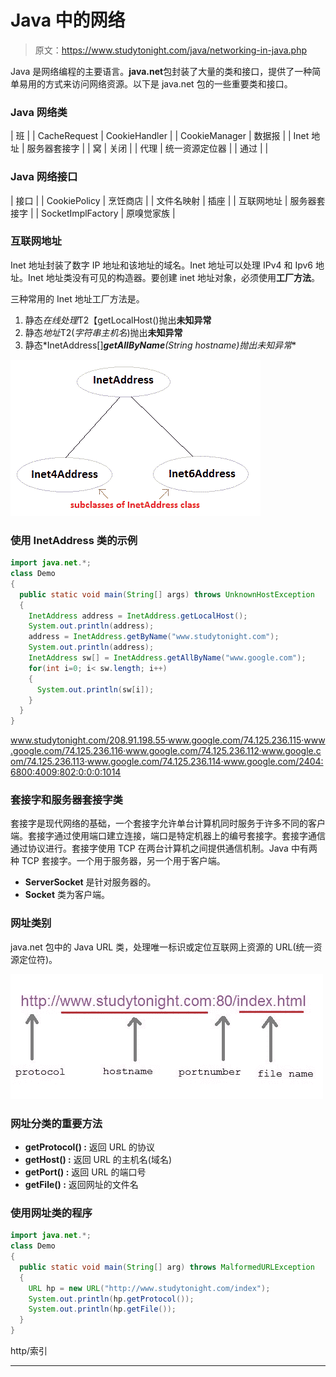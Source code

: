 # Java 中的网络

> 原文：<https://www.studytonight.com/java/networking-in-java.php>

Java 是网络编程的主要语言。**java.net**包封装了大量的类和接口，提供了一种简单易用的方式来访问网络资源。以下是 java.net 包的一些重要类和接口。

### Java 网络类

| 班 |
| CacheRequest | CookieHandler |
| CookieManager | 数据报 |
| Inet 地址 | 服务器套接字 |
| 窝 | 关闭 |
| 代理 | 统一资源定位器 |
| 通过 |  |

### Java 网络接口

| 接口 |
| CookiePolicy | 烹饪商店 |
| 文件名映射 | 插座 |
| 互联网地址 | 服务器套接字 |
| SocketImplFactory | 原嗅觉家族 |

### 互联网地址

Inet 地址封装了数字 IP 地址和该地址的域名。Inet 地址可以处理 IPv4 和 Ipv6 地址。Inet 地址类没有可见的构造器。要创建 inet 地址对象，必须使用**工厂方法**。

三种常用的 Inet 地址工厂方法是。

1.  静态*在线处理*T2【getLocalHost()抛出**未知异常**
2.  静态*地址*T2(*字符串主机名*)抛出**未知异常**
3.  静态*InetAddress[]***getAllByName**(*String hostname*)抛出**未知异常**

![InetAddress subclasses](img/ad0870346e14b6757352d760920901ab.png)

### 使用 InetAddress 类的示例

```java
import java.net.*;
class Demo
{
  public static void main(String[] args) throws UnknownHostException
  {
    InetAddress address = InetAddress.getLocalHost();
    System.out.println(address);
    address = InetAddress.getByName("www.studytonight.com");
    System.out.println(address);
    InetAddress sw[] = InetAddress.getAllByName("www.google.com");
    for(int i=0; i< sw.length; i++)
    {
      System.out.println(sw[i]);
    }
  }
} 
```

www.studytonight.com/208.91.198.55·www.google.com/74.125.236.115·www.google.com/74.125.236.116·www.google.com/74.125.236.112·www.google.com/74.125.236.113·www.google.com/74.125.236.114·www.google.com/2404:6800:4009:802:0:0:0:1014

### 套接字和服务器套接字类

套接字是现代网络的基础，一个套接字允许单台计算机同时服务于许多不同的客户端。套接字通过使用端口建立连接，端口是特定机器上的编号套接字。套接字通信通过协议进行。套接字使用 TCP 在两台计算机之间提供通信机制。Java 中有两种 TCP 套接字。一个用于服务器，另一个用于客户端。

*   **ServerSocket** 是针对服务器的。
*   **Socket** 类为客户端。

### 网址类别

java.net 包中的 Java URL 类，处理唯一标识或定位互联网上资源的 URL(统一资源定位符)。

![url defination](img/a3d16213972b52f83e24028c09a7bb32.png)

### 网址分类的重要方法

*   **getProtocol() :** 返回 URL 的协议
*   **getHost() :** 返回 URL 的主机名(域名)
*   **getPort() :** 返回 URL 的端口号
*   **getFile() :** 返回网址的文件名

### 使用网址类的程序

```java
import java.net.*;
class Demo
{
  public static void main(String[] arg) throws MalformedURLException
  {
    URL hp = new URL("http://www.studytonight.com/index");
    System.out.println(hp.getProtocol());
    System.out.println(hp.getFile());
  }
} 
```

http/索引

* * *